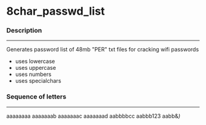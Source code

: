 # 8char_passwd_list

### Description
------------------------------------------------
Generates password list of 48mb "PER" txt files for cracking wifi passwords

* uses lowercase
* uses uppercase
* uses numbers
* uses specialchars

### Sequence of letters
------------------------------------------------

aaaaaaaa
aaaaaaab
aaaaaaac
aaaaaaad
aabbbbcc
aabbb123
aabb&*)*
